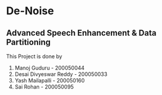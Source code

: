 # De-Noise
## Advanced Speech Enhancement & Data Partitioning
This Project is done by
1) Manoj Guduru - 200050044
2) Desai Divyeswar Reddy - 200050033
3) Yash Mailapalli - 200050160
4) Sai Rohan - 200050095
